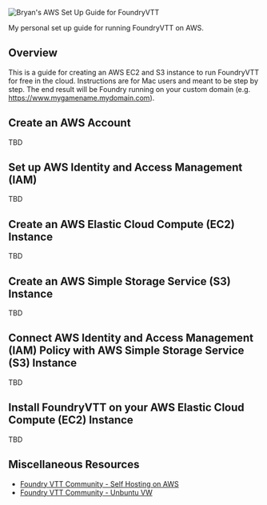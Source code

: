 <!-- + Bryan's AWS Setup Guide for FoundryVTT + -->

<img src="https://raw.githubusercontent.com/bryancasler/Bryans-AWS-Setup-Guide-for-FoundryVTT/master/assets/Bryan's%20AWS%20Setup%20Guide%20for%20Foundry%20VTT%20-%20Full%20-%20Social%20-%20On%20Dark.png" width="0" height="0">

![Bryan's AWS Set Up Guide for FoundryVTT](https://raw.githubusercontent.com/bryancasler/Bryans-AWS-Setup-Guide-for-FoundryVTT/master/assets/Bryan's%20AWS%20Setup%20Guide%20for%20Foundry%20VTT%20-%20Title%20-%20On%20White.png)

My personal set up guide for running FoundryVTT on AWS.

## Overview
This is a guide for creating an AWS EC2 and S3 instance to run FoundryVTT for free in the cloud. Instructions are for Mac users and meant to be step by step. The end result will be Foundry running on your custom domain (e.g. https://www.mygamename.mydomain.com).

## Create an AWS Account
TBD

## Set up AWS Identity and Access Management (IAM)
TBD

## Create an AWS Elastic Cloud Compute (EC2) Instance
TBD

## Create an AWS Simple Storage Service (S3) Instance
TBD

## Connect AWS Identity and Access Management (IAM) Policy with AWS Simple Storage Service (S3) Instance
TBD

## Install FoundryVTT on your AWS Elastic Cloud Compute (EC2) Instance
TBD

## Miscellaneous Resources
- [Foundry VTT Community - Self Hosting on AWS](https://foundry-vtt-community.github.io/wiki/Self-Hosting-on-AWS/)
- [Foundry VTT Community - Unbuntu VW](https://github.com/foundry-vtt-community/wiki/wiki/Ubuntu-VM)
